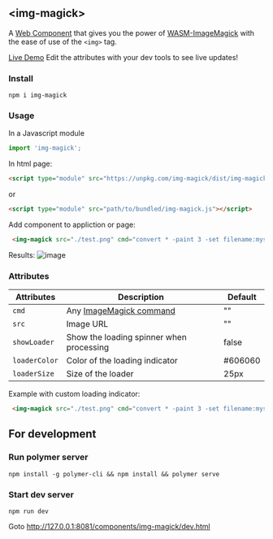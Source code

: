 ## &lt;img-magick&gt;

A [Web Component](https://www.webcomponents.org/) that gives you the power of [WASM-ImageMagick](https://github.com/KnicKnic/WASM-ImageMagick) with the ease of use of the ```<img>``` tag.

[Live Demo](https://f0urfingeredfish.github.io/img-magick/) Edit the attributes with your dev tools to see live updates!


### Install
```
npm i img-magick
```

### Usage
In a Javascript module
```js
import 'img-magick';
```

In html page:
```html
<script type="module" src="https://unpkg.com/img-magick/dist/img-magick.umd.js"></script>
```
or
```html
<script type="module" src="path/to/bundled/img-magick.js"></script>
```

Add component to appliction or page:
```html
 <img-magick src="./test.png" cmd="convert * -paint 3 -set filename:mysize %t"></img-magick>
```
Results:
![image](https://user-images.githubusercontent.com/399068/73820158-5853f400-47ae-11ea-980e-62a94b30c801.png)

### Attributes

|Attributes|Description|Default|
|---|---|---|
|`cmd`|Any [ImageMagick command](https://imagemagick.org/script/convert.php)| "" |
|`src`|Image URL| "" |
|`showLoader`|Show the loading spinner when processing| false |
|`loaderColor`|Color of the loading indicator| #606060 |
|`loaderSize`|Size of the loader| 25px |

Example with custom loading indicator:
```html
 <img-magick src="./test.png" cmd="convert * -paint 3 -set filename:mysize %t" showLoader loaderSize="100px" loaderColor="red"></img-magick>
```

## For development

### Run polymer server
```
npm install -g polymer-cli && npm install && polymer serve
```
### Start dev server
```
npm run dev
```
Goto http://127.0.0.1:8081/components/img-magick/dev.html

